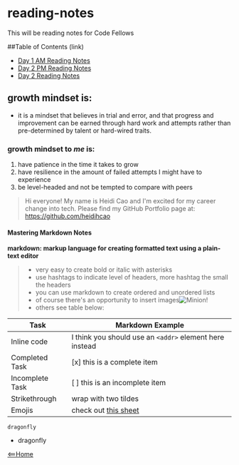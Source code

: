 # reading-notes
This will be reading notes for Code Fellows

##Table of Contents (link)
- [Day 1 AM Reading Notes](day1_AM.md)
- [Day 2 PM Reading Notes](day1_PM.md)
- [Day 2 Reading Notes](day2_AM.md)


## growth mindset is: 
- it is a mindset that believes in trial and error, and that progress and improvement can be earned through hard work and attempts rather than pre-determined by talent or hard-wired traits.

### growth mindset to *me* is:
1. have patience in the time it takes to grow
1. have resilience in the amount of failed attempts I might have to experience
1. be level-headed and not be tempted to compare with peers


> Hi everyone! My name is Heidi Cao and I'm excited for my career change into tech.
> Please find my GitHub Portfolio page at: https://github.com/heidihcao


#### **Mastering Markdown Notes**
**markdown: markup language for creating formatted text using a plain-text editor**
> - very easy to create bold or italic with asterisks
> - use hashtags to indicate level of headers, more hashtag the small the headers
> - you can use markdown to create ordered and unordered lists
> - of course there's an opportunity to insert images![Minion!](https://m.media-amazon.com/images/I/61bRfnGfJTL._AC_SX466_.jpg)
> - others see table below:

Task | Markdown Example
------------ | -------------
Inline code | I think you should use an `<addr>` element here instead
Completed Task | [x] this is a complete item  
Incomplete Task | [ ] this is an incomplete item
Strikethrough | wrap with two tildes
Emojis | check out [this sheet](https://github.com/ikatyang/emoji-cheat-sheet)

`dragonfly`
+ dragonfly

[<==Home](README.md)
